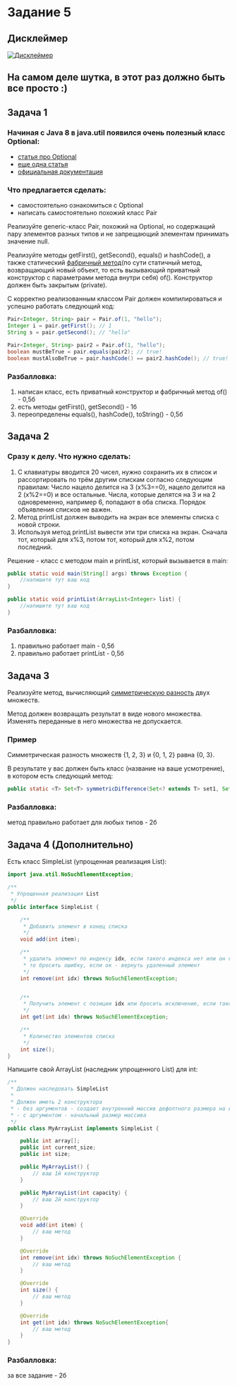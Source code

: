 # Задание 5

## Дисклеймер

[![Дисклеймер](https://github.com/Styopa1769/java-course/blob/master/lesson-5/homework/disclaimer.png?raw=true "Дисклеймер")](https://github.com/Styopa1769/java-course/blob/master/lesson-5/homework/disclaimer.png?raw=true "Дисклеймер")

## На самом деле шутка, в этот раз должно быть все просто :)

## Задача 1
### Начиная с Java 8 в java.util появился очень полезный класс Optional:
- [статья про Optional](https://habr.com/ru/post/346782/ "Статья про Optional")
- [еще одна статья](https://megahub.me/post/16 "еще одна статья")
- [официальная документация](https://docs.oracle.com/javase/8/docs/api/java/util/Optional.html "официальная документация")

### Что предлагается сделать:
- самостоятельно ознакомиться с Optional
- написать самостоятельно похожий класс Pair

Реализуйте generic-класс Pair, похожий на Optional, но содержащий пару элементов разных типов и не запрещающий элементам принимать значение null.

Реализуйте методы getFirst(), getSecond(), equals() и hashCode(), а также статический [фабричный метод](https://refactoring.guru/ru/design-patterns/factory-method/java/example)(по сути статичный метод, возвращающий новый объект, то есть вызывающий приватный конструктор с параметрами метода внутри себя) of(). Конструктор должен быть закрытым (private).

С корректно реализованным классом Pair должен компилироваться и успешно работать следующий код:

```java
Pair<Integer, String> pair = Pair.of(1, "hello");
Integer i = pair.getFirst(); // 1
String s = pair.getSecond(); // "hello"

Pair<Integer, String> pair2 = Pair.of(1, "hello");
boolean mustBeTrue = pair.equals(pair2); // true!
boolean mustAlsoBeTrue = pair.hashCode() == pair2.hashCode(); // true!
```

### Разбалловка:
1. написан класс, есть приватный конструктор и фабричный метод of() - 0,5б
2. есть методы getFirst(), getSecond() - 1б
3. переопределены equals(), hashCode(), toString() - 0,5б

## Задача 2
### Сразу к делу. Что нужно сделать:
1. С клавиатуры вводится 20 чисел, нужно сохранить их в список и рассортировать по трём другим спискам согласно следующим правилам:
Число нацело делится на 3 (x%3==0), нацело делится на 2 (x%2==0) и все остальные.
Числа, которые делятся на 3 и на 2 одновременно, например 6, попадают в оба списка.
Порядок объявления списков не важен.
2. Метод printList должен выводить на экран все элементы списка с новой строки.
3. Используя метод printList вывести эти три списка на экран. Сначала тот, который для x%3, потом тот, который для x%2, потом последний.

Решение - класс с методом main и printList, который вызывается в main:
```java
public static void main(String[] args) throws Exception {
    //напишите тут ваш код
}

public static void printList(ArrayList<Integer> list) {
    //напишите тут ваш код
}
```

### Разбалловка:
1. правильно работает main - 0,5б
2. правильно работает printList - 0,5б



## Задача 3
Реализуйте метод, вычисляющий [симметрическую разность](https://ru.wikipedia.org/wiki/%D0%A1%D0%B8%D0%BC%D0%BC%D0%B5%D1%82%D1%80%D0%B8%D1%87%D0%B5%D1%81%D0%BA%D0%B0%D1%8F_%D1%80%D0%B0%D0%B7%D0%BD%D0%BE%D1%81%D1%82%D1%8C) двух множеств.

Метод должен возвращать результат в виде нового множества. Изменять переданные в него множества не допускается.

### Пример

Симметрическая разность множеств {1, 2, 3} и {0, 1, 2} равна {0, 3}.

В результате у вас должен быть класс (название на ваше усмотрение), в котором есть следующий метод:
```java
public static <T> Set<T> symmetricDifference(Set<? extends T> set1, Set<? extends T> set2) {}
```

### Разбалловка:
метод правильно работает для любых типов - 2б

## Задача 4 (Дополнительно)

Есть класс SimpleList (упрощенная реализация List):
```java
import java.util.NoSuchElementException;

/**
 * Упрощенная реализация List
 */
public interface SimpleList {

    /**
     * Добавить элемент в конец списка
     */
    void add(int item);

    /**
     * удалить элемент по индексу idx, если такого индекса нет или он невалидный,
     * то бросить ошибку, если ок - вернуть удаленный элемент
     */
    int remove(int idx) throws NoSuchElementException;


    /**
     * Получить элемент с позиции idx или бросить исключение, если такого индекса нет
     */
    int get(int idx) throws NoSuchElementException;

    /**
     * Количество элементов списка
     */
    int size();
}
```

Напишите свой ArrayList (наследник упрощенного List) для int:

```java
/**
 * Должен наследовать SimpleList
 *
 * Должен иметь 2 конструктора
 * - без аргументов - создает внутренний массив дефолтного размера на ваш выбор
 * - с аргументом - начальный размер массива
 */
public class MyArrayList implements SimpleList {

    public int array[];
    public int current_size;
    public int size;

    public MyArrayList() {
        // ваш 1й конструктор
    }

    public MyArrayList(int capacity) {
        // ваш 2й конструктор
    }

    @Override
    void add(int item) {
        // ваш метод
    }

    @Override
    int remove(int idx) throws NoSuchElementException {
        // ваш метод
    }

    @Override
    int size() {
        // ваш метод
    }

    @Override
    int get(int idx) throws NoSuchElementException{
        // ваш метод
    }
}
```

### Разбалловка:
за все задание - 2б
